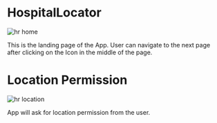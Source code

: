 # HospitalLocator
![hr home](https://user-images.githubusercontent.com/49408862/119024946-43aa6800-b9c1-11eb-8aa0-c287fb1e2c11.jpg)

This is the landing page of the App. 
User can navigate to the next page after clicking on the Icon in the middle of the page.

# Location Permission
![hr location](https://user-images.githubusercontent.com/49408862/119026269-98021780-b9c2-11eb-9571-7d2663d7783f.jpg)

App will ask for location permission from the user.
